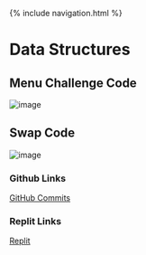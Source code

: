 {% include navigation.html %}

# Data Structures

## Menu Challenge Code
![image](https://user-images.githubusercontent.com/77864093/158083190-d192270d-fe05-4420-88c2-058bc518e944.png)

## Swap Code
![image](https://user-images.githubusercontent.com/77864093/158083263-f7e819c1-070b-4b58-a8a6-d13aa0b98615.png)

### Github Links
[GitHub Commits](https://github.com/lucasho22/flask_portfolio/issues/2)

### Replit Links
[Replit](https://replit.com/@lucasho22/flaskportfolio-2#swap.py)
